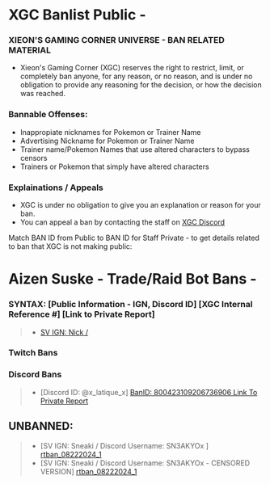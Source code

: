# XGC Banlist Public - 
### XIEON'S GAMING CORNER UNIVERSE - BAN RELATED MATERIAL 
* Xieon's Gaming Corner (XGC) reserves the right to restrict, limit, or completely ban anyone, for any reason, or no reason, and is under no obligation to provide any reasoning for the decision, or how the decision was reached. 

### Bannable Offenses: 
* Inappropiate nicknames for Pokemon or Trainer Name
* Advertising Nickname for Pokemon or Trainer Name 
* Trainer name/Pokemon Names that use altered characters to bypass censors 
* Trainers or Pokemon that simply have altered characters

### Explainations / Appeals 
* XGC is under no obligation to give you an explanation or reason for your ban.
* You can appeal a ban by contacting the staff on [XGC Discord](https://discord.gg/xieon)

Match BAN ID from Public to BAN ID for Staff Private - to get details related to ban that XGC is not making public: 

# **Aizen Suske - Trade/Raid Bot Bans** - 
### SYNTAX: [Public Information - IGN, Discord ID] [XGC Internal Reference #] [Link to Private Report]
> * [SV IGN: Nick / ](https://github.com/Xieons-Gaming-Corner/snippets/blob/main/banlogs/5513430734828507333.txt)


### Twitch Bans


### Discord Bans
> *   [Discord ID: @x_latique_x] [BanID: 800423109206736906 Link To Private Report](https://github.com/Xieons-Gaming-Corner/snippets/blob/main/banlogs/800423109206736906.txt)



## UNBANNED: 
> * [SV IGN: Sneaki / Discord Username: SN3AKYOx ]  [rtban_08222024_1](https://github.com/Xieons-Gaming-Corner/snippets/blob/main/banlogs/rtban_08222024_1.txt) 
> * [SV IGN: Sneaki / Discord Username: SN3AKYOx  - CENSORED VERSION]  [rtban_08222024_1](https://github.com/Xieons-Gaming-Corner/snippets/blob/main/banlogs/rtban_08222024_1_1.txt) 
